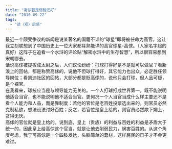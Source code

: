 ```yaml
---
title: "高俅若是弱智还好"
date: "2010-09-22"
tags: 
  - "读（观）后感"
---
```


最近一个颇受争议的新闻是说某著名的国籍不详的“球星”即将被任命为高官。这让我立刻联想到了中国历史上一位大家都耳熟能详的高官球星-高俅。（人家名字起的真好）这阵子在追看一个水浒的评论贴“解密水浒中的生存智慧”，所以很容易想到宋朝哪去。  
话说高俅被提拔成太尉之后，人们议论纷纷：打球打得好是不是就可以做官？看新浪上的回帖，都是称赞高俅的，说他不但球打得好，其它能力也出众，必定胜任领导岗位；看凯迪社区的回帖，大部分都是贬高俅的，说他只会打球，但人品可疑，是个裸官。  
在我看来，球技应当是与领导能力无关的。一个人打球打成世界第一，既不能说明他适合当官，也不能说明他不适合当官。更何况一个人当官当成什么样主要还不是看个人能力和人品，而是靠制度：若他的官位是老百姓投票选出来的，则官员必然克制私欲，想法设法讨好百姓；反之，若官位是皇上给的，则官员必然欺下媚上，贪得无厌。  
高俅的官位就是皇上给的。说到底，皇上（贵族）的利益与百姓的利益是矛盾大于统一的，因此皇上给高俅这个官当，就是让他去削弱民力，祸害百姓的。从这个角度考虑，我宁可高俅是一个四肢发达，头脑简单的蠢材，这样屁民的日子才不会更难过。
